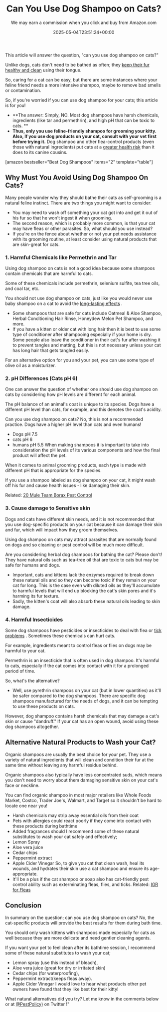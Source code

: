 ﻿---
author: We may earn a commission when you click and buy from Amazon.com
layout: post
title: Can You Use Dog Shampoo on Cats?
date: '2025-05-04T23:51:24+00:00'
categories:
- Fleas
- Guide
tags: []
slug: /can-you-use-dog-shampoo-on-cats/
lastmod: 2025-05-07T12:21:26+03:00
---

This article will answer the question, "can you use dog shampoo on cats?"

Unlike dogs, cats don't need to be bathed as often; they
[keep their fur healthy and clean](https://pestpolicy.com/what-can-i-wash-my-cat-with/)
using their tongue.

So, caring for a cat can be easy, but there are some instances where your feline friend needs a more intensive shampoo, maybe to remove bad smells or contamination.

So, if you're worried if you can use dog shampoo for your cats; this article is for you!
- **The answer: Simply, NO. Most dog shampoos have harsh chemicals, ingredients (like tar and permethrin), and high pH that can be toxic to cats. **
- **Thus, only you use feline-friendly shampoo for grooming your kitty. Also, If you use dog products on your cat, consult with your vet first before trying it.**
Dog shampoo and other flea-control products (even those with natural ingredients) put cats at a
[greater health risk](https://www.quora.com/Is-it-ok-to-use-dog-shampoo-on-cats)
than it does to its canine cousins.

[amazon bestseller="Best Dog Shampoos" items="2" template="table"]
## Why Must You Avoid Using Dog Shampoo On Cats?
Many people wonder why they should bathe their cats as self-grooming is a natural feline instinct. There are two things you might want to consider:
- You may need to wash off something your cat got into and get it out of his fur so that he won't ingest it when grooming.
- The second reason, which is probably more common, is that your cat may have fleas or other parasites.
So, what should you use instead?
- If you're on the fence about whether or not your pet needs assistance with its grooming routine, at least consider using natural products that are skin-great for cats.
### 1. Harmful Chemicals like Permethrin and Tar
Using dog shampoo on cats is not a good idea because some shampoos contain chemicals that are harmful to cats.

Some of these chemicals include permethrin, selenium sulfite, tea tree oils, and coal tar, etc.

You should not use dog shampoo on cats, just like you would never use baby shampoo on a cat to avoid the
[long-lasting effects](https://pestpolicy.com/can-i-use-baby-shampoo-on-my-cat/)
.
- Some shampoos that are safe for cats include Oatmeal & Aloe Shampoo, Herbal Conditioning Hair Rinse, Honeydew Melon Pet Shampoo, and more.
- If you have a kitten or older cat with long hair then it is best to use some type of conditioner after shampooing especially if your home is dry.
Some people also leave the conditioner in their cat's fur after washing it to prevent tangles and matting, but this is not necessary unless your cat has long hair that gets tangled easily.

For an alternative option for you and your pet, you can use some type of olive oil as a moisturizer.
### 2. pH Differences (Cats pH 6)
One can answer the question of whether one should use dog shampoo on cats by considering how pH levels are different for each animal.

The pH balance of an animal's coat is unique to its species. Dogs have a different pH level than cats, for example, and this denotes the coat's acidity.

Can you use dog shampoo on cats? No, this is not a recommended practice. Dogs have a higher pH level than cats and even humans!
- Dogs pH 7.5
- cats pH 6
- humans pH 5.5
When making shampoos it is important to take into consideration the pH levels of its various components and how the final product will affect the pet.

When it comes to animal grooming products, each type is made with different pH that is appropriate for the species.

If you use a shampoo labeled as dog shampoo on your cat, it might wash off his fur and cause health issues - like damaging their skin.

Related:
[20 Mule Team Borax Pest Control](https://pestpolicy.com/20-mule-team-borax-pest-control/)
### 3. Cause damage to Sensitive skin
Dogs and cats have different skin needs, and it is not recommended that you use dog-specific products on your cat because it can damage their skin and fur, which will impact how they groom themselves.

Using dog shampoo on cats may attract parasites that are normally found on dogs and so cleaning or pest control will be much more difficult.

Are you considering herbal dog shampoos for bathing the cat? Please don't! They have natural oils such as tea-tree oil that are toxic to cats but may be safe for humans and dogs.
- Important, cats and kittens lack the enzymes required to break down these natural oils and so they can become toxic if they remain on your cat for long.
This is the case even with diluted oils as they'll accumulate to harmful levels that will end up blocking the cat's skin pores and it's harming its fur texture.
- Sadly, the kitten's coat will also absorb these natural oils leading to skin damage.
### 4. Harmful Insecticides
Some dog shampoos have pesticides or insecticides to deal with flea or
[tick problems](https://pestpolicy.com/best-tick-shampoo-for-dogs/)
. Sometimes these chemicals can hurt cats.

For example, ingredients meant to control fleas or flies on dogs may be harmful to your cat.

Permethrin is an insecticide that is often used in dog shampoo. It's harmful to cats, especially if the cat comes into contact with it for a prolonged period of time.

So, what's the alternative?
- Well, use pyrethrin shampoos on your cat (but in lower quantities) as it'll be safer compared to the dog shampoos.
There are specific dog shampoos manufactured for the needs of dogs, and it can be tempting to use these products on cats.

However, dog shampoo contains harsh chemicals that may damage a cat's skin or cause "dandruff." If your cat has an open wound, avoid using these dog shampoos altogether.
## Alternative Natural Products to Wash your Cat?
Organic shampoos are usually the best choice for your pet. They use a variety of natural ingredients that will clean and condition their fur at the same time without leaving any harmful residue behind.

Organic shampoos also typically have less concentrated suds, which means you don't need to worry about them damaging sensitive skin on your cat's face or neckline.

You can find organic shampoo in most major retailers like Whole Foods Market, Costco, Trader Joe's, Walmart, and Target so it shouldn't be hard to locate one near you!
- Harsh chemicals may strip away essential oils from their coat
- Pets with allergies could react poorly if they come into contact with these products during bathtime
- Added fragrances should
I recommend some of these natural substitutes to wash your cat safely and effectively;
- Lemon Spray
- Aloe vera juice
- Cedar chips
- Peppermint extract
- Apple Cider Vinegar
So, to give you cat that clean wash, heal its wounds, and hydrates their skin use a cat shampoo and ensure its age-appropriate.
- It'll be a plus if the cat shampoo or soap also has cat-friendly pest control ability such as exterminating fleas, flies, and ticks.
Related:
[IGR for Fleas](https://pestpolicy.com/best-igr-for-fleas/)
## Conclusion
In summary on the question; can you use dog shampoo on cats? No, the cat-specific products will provide the best results for them during bath time.

You should only wash kittens with shampoos made especially for cats as well because they are more delicate and need gentler cleaning agents.

If you want your pet to feel clean after its bathtime session, I recommend some of these natural substitutes to wash your cat;
- Lemon spray (use this instead of bleach),
- Aloe vera juice (great for dry or irritated skin)
- Cedar chips (for waterproofing),
- Peppermint extract(keeps fleas away).
- Apple Cider Vinegar
I would love to hear what products other pet owners have found that they like best for their kitty!

What natural alternatives did you try? Let me know in the comments below or at
[@PestPolicy)](https://twitter.com/pestpolicy)
on Twitter !"
